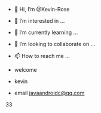 - 👋 Hi, I’m @Kevin-Rose
- 👀 I’m interested in ...
- 🌱 I’m currently learning ...
- 💞️ I’m looking to collaborate on ...
- 📫 How to reach me ...

- welcome





- kevin
- email javaandroidc@qq.com
<!---
Kevin-Rose/Kevin-Rose is a ✨ special ✨ repository because its `README.md` (this file) appears on your GitHub profile.
You can click the Preview link to take a look at your changes.
--->

33
